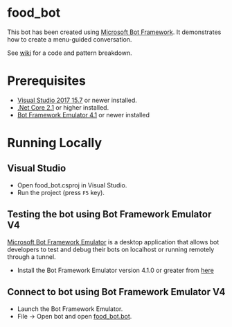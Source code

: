 ﻿# food_bot

This bot has been created using [Microsoft Bot Framework][1]. It demonstrates how to create a menu-guided conversation. 

See [wiki][6] for a code and pattern breakdown.

# Prerequisites
- [Visual Studio 2017 15.7][2] or newer installed.
- [.Net Core 2.1][3] or higher installed.  
- [Bot Framework Emulator 4.1][4] or newer installed

# Running Locally

## Visual Studio
- Open food_bot.csproj in Visual Studio.
- Run the project (press `F5` key).

## Testing the bot using Bot Framework Emulator **V4**
[Microsoft Bot Framework Emulator][4] is a desktop application that allows bot 
developers to test and debug their bots on localhost or running remotely through a tunnel.
- Install the Bot Framework Emulator version 4.1.0 or greater from [here][5]

## Connect to bot using Bot Framework Emulator **V4**
- Launch the Bot Framework Emulator.
- File -> Open bot and open [food_bot.bot](food_bot.bot).

[1]: https://dev.botframework.com
[2]: https://docs.microsoft.com/en-us/visualstudio/releasenotes/vs2017-relnotes
[3]: https://dotnet.microsoft.com/download/dotnet-core/2.1
[4]: https://github.com/microsoft/botframework-emulator
[5]: https://github.com/Microsoft/BotFramework-Emulator/releases
[6]: https://github.com/ryanvolum/menu-bot/wiki